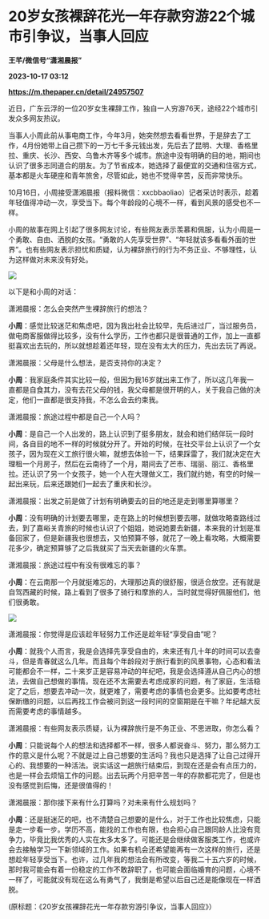 # 20岁女孩裸辞花光一年存款穷游22个城市引争议，当事人回应
**王芊/微信号“潇湘晨报”**

**2023-10-17 03:12**

**https://m.thepaper.cn/detail/24957507**

近日，广东云浮的一位20岁女生裸辞工作，独自一人穷游76天，途经22个城市引发众多网友热议。

当事人小周此前从事电商工作，今年3月，她突然想去看看世界，于是辞去了工作，4月份她带上自己攒下的一万七千多元钱出发，先后去了昆明、大理、香格里拉、重庆、长沙、西安、乌鲁木齐等多个城市。旅途中没有明确的目的地，期间也认识了很多志同道合的朋友。为了节省成本，她选择了最便宜的交通和住宿方式，基本都是火车硬座和青年旅舍，尽管如此，她也不觉得辛苦，反而非常快乐。

10月16日，小周接受潇湘晨报（报料微信：xxcbbaoliao）记者采访时表示，趁着年轻值得冲动一次，享受当下。每个年龄段的心境不一样，看到风景的感受也不一样。

小周的故事在网上引起了很多网友讨论，有些网友表示羡慕和佩服，认为小周是一个勇敢、自由、洒脱的女孩。“勇敢的人先享受世界”、“年轻就该多看看外面的世界”。也有些网友表示担忧和质疑，认为裸辞旅行的行为不务正业、不够理性，认为这样做对未来没有好处。

![](https://imagecloud.thepaper.cn/thepaper/image/274/419/913.jpg)

以下是和小周的对话：

潇湘晨报：怎么会突然产生裸辞旅行的想法？

**小周**：感觉比较迷茫和焦虑吧，因为我出社会比较早，先后进过厂，当过服务员，做电商客服做得比较多，没有什么学历，工作也都只是很普通的工作，加上一直都挺喜欢出去玩的，所以就想趁着还年轻，现在没有太大的压力，先出去玩了再说。

潇湘晨报：父母是什么想法，是否支持你的决定？

**小周**：我家庭条件其实比较一般，但因为我16岁就出来工作了，所以这几年我一直都是自食其力，没有去花父母的钱，我父母都是很开明的人，关于我自己做的决定，他们一直都是很支持我，不怎么会去约束我。

潇湘晨报：旅途过程中都是自己一个人吗？

**小周**：是自己一个人出发的，路上认识到了挺多朋友，就会和她们结伴玩一段时间，各自目的地不一样的时候就分开了。开始的时候，在社交平台上认识了一个女孩子，因为现在义工旅行很火嘛，就想去体验一下，结果踩雷了，我们就决定在大理租一个月房子，然后在云南待了一个月，期间去了芒市、瑞丽、丽江、香格里拉。还认识了另一个女孩子，她一个人在大理做义工，我们就约她，有空的时候一起出来玩，后来还跟她们一起去了重庆和长沙。

潇湘晨报：出发之前是做了计划有明确要去的目的地还是走到哪里算哪里？

**小周**：没有明确的计划要去哪里，走在路上的时候想到要去哪，就做攻略查路线过去，到了嘉峪关青旅的时候也认识了个姐姐，她说她要去新疆，本来我的计划是准备回家了，但是新疆我也很想去，又怕预算不够，就花了一晚上看攻略，大概需要花多少，确定预算够了之后我就买了当天去新疆的火车票。

潇湘晨报：旅途过程中有没有很难忘的事？

**小周**：在云南那一个月就挺难忘的，大理那边真的很舒服，很适合放空。还有就是自驾西藏的时候，路上看到了很多了骑行和摩旅的人，当时就觉得好佩服他们，他们很勇敢。

![](https://imagecloud.thepaper.cn/thepaper/image/274/419/914.jpg)

潇湘晨报：你觉得是应该趁年轻努力工作还是趁年轻“享受自由”呢？

**小周**：就我个人而言，我是会选择先享受自由的，未来还有几十年的时间可以去奋斗，但是青春就这么几年。而且每个年龄段对于旅行看到的风景事物，心态和看法可能都会不一样，二十来岁正是容易冲动的年纪吧，我是会选择遵从自己内心的想法，去做自己想做的事情。现在还不太需要去考虑成家的问题，有了家庭，生活稳定了之后，想要去冲动一次，就更难了，需要考虑的事情也会更多。比如要考虑社保断缴的问题，以后再找工作会被问到这一段时间的空窗期是在干嘛？年纪越大反而需要考虑的事情越多。

潇湘晨报：有些网友表示质疑，认为裸辞旅行是不务正业、不思进取，你怎么看？

**小周**：只能说每个人的想法和选择都不一样，很多人都说奋斗、努力，那么努力工作的意义是什么呢？不就是过上自己想要的生活吗？我也只是选择了让自己过得开心的、我想要的一种活法。说实话这一趟旅行结束后，到现在还是会有点压力的，也是一样会去烦恼工作的问题。出去玩两个月把辛苦一年的存款都花完了，但是也没有感觉到后悔，还是很值得的！

潇湘晨报：那你接下来有什么打算吗？对未来有什么规划吗？

**小周**：还是挺迷茫的吧，也不清楚自己想要的是什么，对于工作也比较焦虑，只能是走一步看一步。学历不高，能找的工作也有限，也会担心自己跟同龄人比没有竞争力，毕竟比我优秀的人实在太多太多了。可能还是会继续做客服类工作，也或许会去接触学习一下新领域的工作。如果有机会还希望能再有一次这样的旅行，还是想趁年轻享受当下。也许，过几年我的想法会有所改变，等我二十五六岁的时候，那时我可能会有着一份稳定的工作不敢辞职了，也可能会面临婚育的问题，心境不一样了，可能就没有现在这么有勇气了，我倒是希望以后自己还是能像现在一样洒脱。

(原标题：《20岁女孩裸辞花光一年存款穷游引争议，当事人回应》）